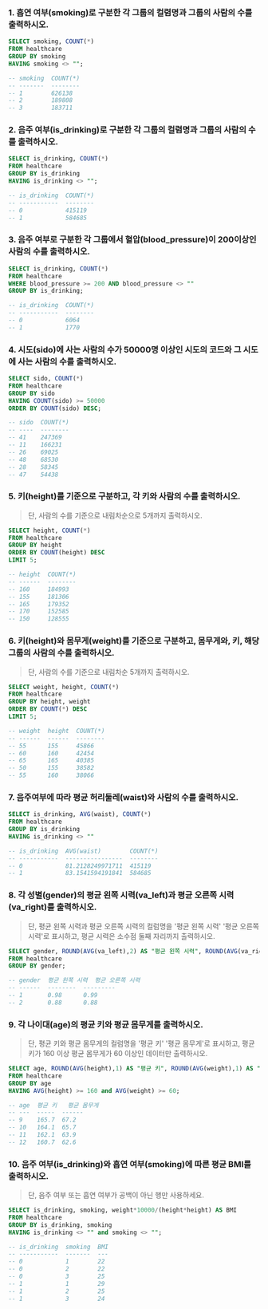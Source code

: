 ###  1. 흡연 여부(smoking)로 구분한 각 그룹의 컬렴명과 그룹의 사람의 수를 출력하시오.

```sql 
SELECT smoking, COUNT(*) 
FROM healthcare
GROUP BY smoking
HAVING smoking <> "";

-- smoking  COUNT(*)
-- -------  --------
-- 1        626138
-- 2        189808
-- 3        183711

```

###  2. 음주 여부(is_drinking)로 구분한 각 그룹의 컬렴명과 그룹의 사람의 수를 출력하시오.

```sql 
SELECT is_drinking, COUNT(*) 
FROM healthcare
GROUP BY is_drinking
HAVING is_drinking <> "";

-- is_drinking  COUNT(*)
-- -----------  --------
-- 0            415119
-- 1            584685

```

### 3. 음주 여부로 구분한 각 그룹에서 혈압(blood_pressure)이 200이상인 사람의 수를 출력하시오.

```sql
SELECT is_drinking, COUNT(*)
FROM healthcare
WHERE blood_pressure >= 200 AND blood_pressure <> ""
GROUP BY is_drinking;

-- is_drinking  COUNT(*)
-- -----------  --------
-- 0            6064
-- 1            1770
```

### 4. 시도(sido)에 사는 사람의 수가 50000명 이상인 시도의 코드와 그 시도에 사는 사람의 수를 출력하시오.

```sql
SELECT sido, COUNT(*)
FROM healthcare
GROUP BY sido
HAVING COUNT(sido) >= 50000
ORDER BY COUNT(sido) DESC;

-- sido  COUNT(*)
-- ----  --------
-- 41    247369
-- 11    166231
-- 26    69025
-- 48    68530
-- 28    58345
-- 47    54438

```

### 5. 키(height)를 기준으로 구분하고, 각 키와 사람의 수를 출력하시오.

> 단, 사람의 수를 기준으로 내림차순으로 5개까지 출력하시오.

```sql
SELECT height, COUNT(*)
FROM healthcare
GROUP BY height
ORDER BY COUNT(height) DESC
LIMIT 5;

-- height  COUNT(*)
-- ------  --------
-- 160     184993
-- 155     181306
-- 165     179352
-- 170     152585
-- 150     128555

```

### 6. 키(height)와 몸무게(weight)를 기준으로 구분하고, 몸무게와, 키, 해당 그룹의 사람의 수를 출력하시오. 

> 단, 사람의 수를 기준으로 내림차순 5개까지 출력하시오.

```sql
SELECT weight, height, COUNT(*)
FROM healthcare
GROUP BY height, weight
ORDER BY COUNT(*) DESC
LIMIT 5;

-- weight  height  COUNT(*)
-- ------  ------  --------
-- 55      155     45866
-- 60      160     42454
-- 65      165     40385
-- 50      155     38582
-- 55      160     38066

```

### 7. 음주여부에 따라 평균 허리둘레(waist)와 사람의 수를 출력하시오.

```sql 
SELECT is_drinking, AVG(waist), COUNT(*)
FROM healthcare
GROUP BY is_drinking
HAVING is_drinking <> ""

-- is_drinking  AVG(waist)        COUNT(*)
-- -----------  ----------------  --------
-- 0            81.2128249971711  415119
-- 1            83.1541594191841  584685

```

### 8. 각 성별(gender)의 평균 왼쪽 시력(va_left)과 평균 오른쪽 시력(va_right)를 출력하시오.

> 단, 평균 왼쪽 시력과 평균 오른쪽 시력의 컬럼명을 '평균 왼쪽 시력' '평균 오른쪽 시력'로 표시하고, 평균 시력은 소수점 둘째 자리까지 출력하시오.

```sql
SELECT gender, ROUND(AVG(va_left),2) AS "평균 왼쪽 시력", ROUND(AVG(va_right),2) AS "평균 오른쪽 시력"
FROM healthcare
GROUP BY gender;

-- gender  평균 왼쪽 시력  평균 오른쪽 시력
-- ------  --------  ---------
-- 1       0.98      0.99
-- 2       0.88      0.88
```

### 9. 각 나이대(age)의 평균 키와 평균 몸무게를 출력하시오.

> 단, 평균 키와 평균 몸무게의 컬럼명을 '평균 키' '평균 몸무게'로 표시하고, 평균키가 160 이상 평균 몸무게가 60 이상인 데이터만 출력하시오.

```sql
SELECT age, ROUND(AVG(height),1) AS "평균 키", ROUND(AVG(weight),1) AS "평균 몸무게"
FROM healthcare
GROUP BY age
HAVING AVG(height) >= 160 and AVG(weight) >= 60;

-- age  평균 키   평균 몸무게
-- ---  -----  ------
-- 9    165.7  67.2
-- 10   164.1  65.7
-- 11   162.1  63.9
-- 12   160.7  62.6

```

### 10. 음주 여부(is_drinking)와 흡연 여부(smoking)에 따른 평균 BMI를 출력하시오.

> 단, 음주 여부 또는 흡연 여부가 공백이 아닌 행만 사용하세요.

```sql
SELECT is_drinking, smoking, weight*10000/(height*height) AS BMI
FROM healthcare 
GROUP BY is_drinking, smoking
HAVING is_drinking <> "" and smoking <> "";

-- is_drinking  smoking  BMI
-- -----------  -------  ---
-- 0            1        22
-- 0            2        22
-- 0            3        25
-- 1            1        29
-- 1            2        25
-- 1            3        24
```